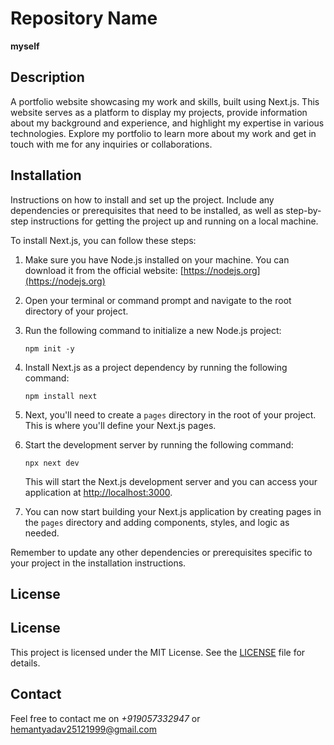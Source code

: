 # Repository Name

**myself**


## Description
A portfolio website showcasing my work and skills, built using Next.js. This website serves as a platform to display my projects, provide information about my background and experience, and highlight my expertise in various technologies. Explore my portfolio to learn more about my work and get in touch with me for any inquiries or collaborations.


## Installation

Instructions on how to install and set up the project. Include any dependencies or prerequisites that need to be installed, as well as step-by-step instructions for getting the project up and running on a local machine.

To install Next.js, you can follow these steps:

1. Make sure you have Node.js installed on your machine. You can download it from the official website: [https://nodejs.org](https://nodejs.org)

2. Open your terminal or command prompt and navigate to the root directory of your project.

3. Run the following command to initialize a new Node.js project:

    ```shell
    npm init -y
    ```

4. Install Next.js as a project dependency by running the following command:

    ```shell
    npm install next
    ```

5. Next, you'll need to create a `pages` directory in the root of your project. This is where you'll define your Next.js pages.

6. Start the development server by running the following command:

    ```shell
    npx next dev
    ```

    This will start the Next.js development server and you can access your application at [http://localhost:3000](http://localhost:3000).

7. You can now start building your Next.js application by creating pages in the `pages` directory and adding components, styles, and logic as needed.

Remember to update any other dependencies or prerequisites specific to your project in the installation instructions.


## License

## License

This project is licensed under the MIT License. See the [LICENSE](LICENSE) file for details.


## Contact

Feel free to contact me on *+919057332947* or hemantyadav25121999@gmail.com
